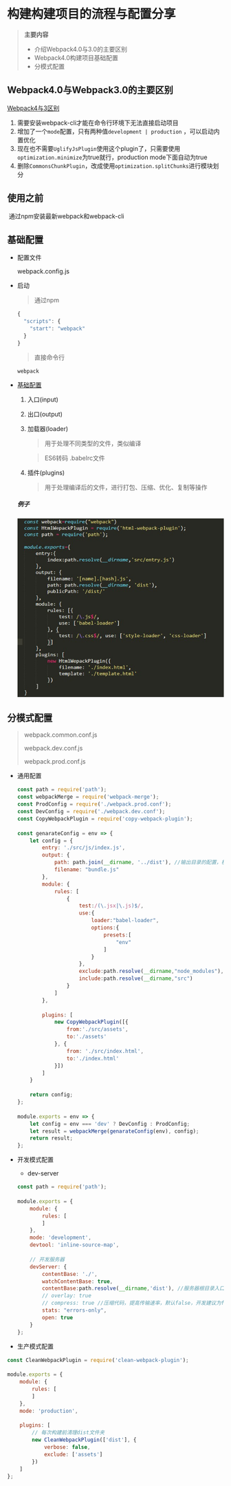 # 构建构建项目的流程与配置分享 

> **主要内容**
>
> - 介绍Webpack4.0与3.0的主要区别
> - Webpack4.0构建项目基础配置
> - 分模式配置 



## Webpack4.0与Webpack3.0的主要区别

[Webpack4与3区别](https://www.jianshu.com/p/5d306ed6aaff)

1. 需要安装webpack-cli才能在命令行环境下无法直接启动项目
2. 增加了一个`mode`配置，只有两种值`development | production` ，可以启动内置优化
3. 现在也不需要`UglifyJsPlugin`使用这个plugin了，只需要使用`optimization.minimize`为true就行，production mode下面自动为true 
4. 删除`CommonsChunkPlugin`，改成使用`optimization.splitChunks`进行模块划分 

## 使用之前

​	通过npm安装最新webpack和webpack-cli



## 基础配置

- 配置文件

  webpack.config.js

- 启动

  > 通过npm

  ```javascript
  {
    "scripts": {
      "start": "webpack"
    }
  }
  ```

  > 直接命令行

  ```
  webpack
  ```

  

- [基础配置](https://www.webpackjs.com/concepts/)

  1. 入口(input)

  2. 出口(output)

  3. 加载器(loader)

     > 用于处理不同类型的文件，类似编译

     > ES6转码 .babelrc文件

  4. 插件(plugins)

     > 用于处理编译后的文件，进行打包、压缩、优化、复制等操作

  ##### 例子

  ![webpack.config](./webpack.config.png)

  

## 分模式配置

> webpack.common.conf.js
>
> webpack.dev.conf.js
>
> webpack.prod.conf.js

- 通用配置

  ```javascript
  const path = require('path');
  const webpackMerge = require('webpack-merge');
  const ProdConfig = require('./webpack.prod.conf');
  const DevConfig = require('./webpack.dev.conf');
  const CopyWebpackPlugin = require('copy-webpack-plugin');
  
  const genarateConfig = env => {
      let config = {
          entry: './src/js/index.js',
          output: {
              path: path.join(__dirname, '../dist'), //输出目录的配置，模板、样式、脚本、图片等资源的路径配置都相对于它
              filename: "bundle.js"
          },
          module: {
              rules: [
                  {
                      test:/(\.jsx|\.js)$/,
                      use:{
                          loader:"babel-loader",
                          options:{
                              presets:[
                                  "env"
                              ]
                          }
                      },
                      exclude:path.resolve(__dirname,"node_modules"),
                      include:path.resolve(__dirname,"src")
                  }
              ]
          },
      
          plugins: [
              new CopyWebpackPlugin([{
                  from:'./src/assets',
                  to:'./assets'
              }, {
                  from: './src/index.html',
                  to:'./index.html'
              }])
          ]
      }
  
      return config;
  };
  
  module.exports = env => {
      let config = env === 'dev' ? DevConfig : ProdConfig;
      let result = webpackMerge(genarateConfig(env), config);
      return result;
  };
  ```

- 开发模式配置

  - dev-server

  ```javascript
  const path = require('path');
  
  module.exports = {
      module: {
          rules: [
          ]
      },
      mode: 'development',
      devtool: 'inline-source-map', 
  
      // 开发服务器
      devServer: {
          contentBase: './',
          watchContentBase: true,
          contentBase:path.resolve(__dirname,'dist'), //服务器根目录入口
          // overlay: true
          // compress: true //压缩代码，提高传输速率，默认false，开发建议为false便于debug
          stats: "errors-only",
          open: true
      }
  };
  ```

- 生产模式配置

```javascript
const CleanWebpackPlugin = require('clean-webpack-plugin');

module.exports = {
    module: {
        rules: [            
        ]
    },
    mode: 'production',
    
    plugins: [
        // 每次构建前清理dist文件夹
        new CleanWebpackPlugin(['dist'], {
            verbose: false,
            exclude: ['assets']
        })
    ]
};
```

